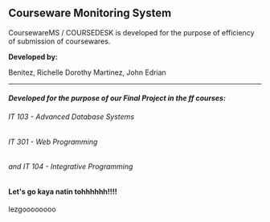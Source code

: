 ## <span style="color=#FFBF00">Courseware Monitoring System</span>


CoursewareMS / COURSEDESK is developed for the purpose of efficiency of submission of coursewares.


**Developed by:**

Benitez, Richelle Dorothy
Martinez, John Edrian

- - - -

#### *Developed for the purpose of our Final Project in the ff courses:*

###### IT 103 - Advanced Database Systems
###### IT 301 - Web Programming
###### and IT 104 - Integrative Programming











#### Let's go kaya natin tohhhhhh!!!!


lezgoooooooo
